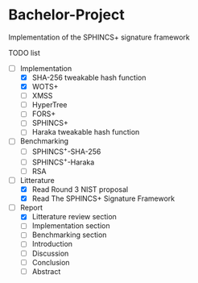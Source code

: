 # Bachelor-Project

Implementation of the SPHINCS+ signature framework

TODO list

- [ ] Implementation
    - [X] SHA-256 tweakable hash function
    - [X] WOTS+
    - [ ] XMSS
    - [ ] HyperTree
    - [ ] FORS+
    - [ ] SPHINCS+
    - [ ] Haraka tweakable hash function

- [ ] Benchmarking
    - [ ] SPHINCS<sup>+</sup>-SHA-256
    - [ ] SPHINCS<sup>+</sup>-Haraka
    - [ ] RSA

- [ ] Litterature
     - [X] Read Round 3 NIST proposal
     - [X] Read The SPHINCS+ Signature Framework

- [ ] Report
    - [X] Litterature review section
    - [ ] Implementation section
    - [ ] Benchmarking section
    - [ ] Introduction
    - [ ] Discussion
    - [ ] Conclusion
    - [ ] Abstract